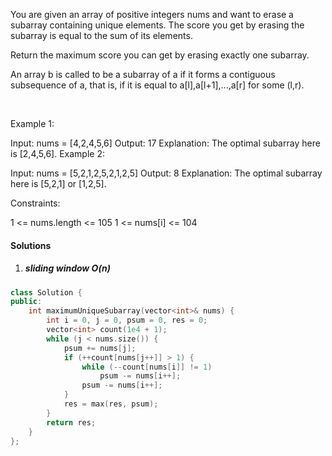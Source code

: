 You are given an array of positive integers nums and want to erase a subarray containing unique elements. The score you get by erasing the subarray is equal to the sum of its elements.

Return the maximum score you can get by erasing exactly one subarray.

An array b is called to be a subarray of a if it forms a contiguous subsequence of a, that is, if it is equal to a[l],a[l+1],...,a[r] for some (l,r).

 

Example 1:

Input: nums = [4,2,4,5,6]
Output: 17
Explanation: The optimal subarray here is [2,4,5,6].
Example 2:

Input: nums = [5,2,1,2,5,2,1,2,5]
Output: 8
Explanation: The optimal subarray here is [5,2,1] or [1,2,5].
 

Constraints:

1 <= nums.length <= 105
1 <= nums[i] <= 104


#### Solutions

1. ##### sliding window O(n)

```c++
class Solution {
public:
    int maximumUniqueSubarray(vector<int>& nums) {
        int i = 0, j = 0, psum = 0, res = 0;
        vector<int> count(1e4 + 1);
        while (j < nums.size()) {
            psum += nums[j];
            if (++count[nums[j++]] > 1) {
                while (--count[nums[i]] != 1)
                    psum -= nums[i++];
                psum -= nums[i++];
            }
            res = max(res, psum);
        }
        return res;
    }
};
```